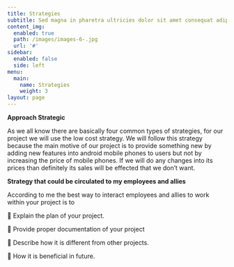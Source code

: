 ```yaml
---
title: Strategies
subtitle: Sed magna in pharetra ultricies dolor sit amet consequat adipiscing lorem.
content_img:
  enabled: true
  path: /images/images-6-.jpg
  url: '#'
sidebar:
  enabled: false
  side: left
menu:
  main:
    name: Strategies
    weight: 3
layout: page
---
```

**Approach Strategic**

As we all know there are basically four common types of strategies, for our project we will use the low cost strategy. We will follow this strategy because the main motive of our project is to provide something new by adding new features into android mobile phones to users but not by increasing the price of mobile phones. If we will do any changes into its prices than definitely its sales will be effected that we don’t want.

**Strategy that could be circulated to my employees and allies**

According to me the best way to interact employees and allies to work within your project is to 

	Explain the plan of your project.

	Provide proper documentation of your project

	Describe how it is different from other projects.

	How it is beneficial in future.
